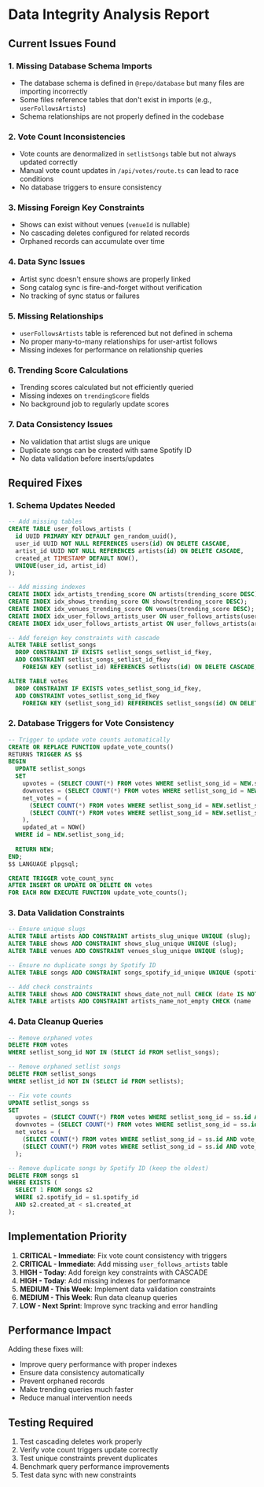 # Data Integrity Analysis Report

## Current Issues Found

### 1. **Missing Database Schema Imports**
- The database schema is defined in `@repo/database` but many files are importing incorrectly
- Some files reference tables that don't exist in imports (e.g., `userFollowsArtists`)
- Schema relationships are not properly defined in the codebase

### 2. **Vote Count Inconsistencies**
- Vote counts are denormalized in `setlistSongs` table but not always updated correctly
- Manual vote count updates in `/api/votes/route.ts` can lead to race conditions
- No database triggers to ensure consistency

### 3. **Missing Foreign Key Constraints**
- Shows can exist without venues (`venueId` is nullable)
- No cascading deletes configured for related records
- Orphaned records can accumulate over time

### 4. **Data Sync Issues**
- Artist sync doesn't ensure shows are properly linked
- Song catalog sync is fire-and-forget without verification
- No tracking of sync status or failures

### 5. **Missing Relationships**
- `userFollowsArtists` table is referenced but not defined in schema
- No proper many-to-many relationships for user-artist follows
- Missing indexes for performance on relationship queries

### 6. **Trending Score Calculations**
- Trending scores calculated but not efficiently queried
- Missing indexes on `trendingScore` fields
- No background job to regularly update scores

### 7. **Data Consistency Issues**
- No validation that artist slugs are unique
- Duplicate songs can be created with same Spotify ID
- No data validation before inserts/updates

## Required Fixes

### 1. **Schema Updates Needed**
```sql
-- Add missing tables
CREATE TABLE user_follows_artists (
  id UUID PRIMARY KEY DEFAULT gen_random_uuid(),
  user_id UUID NOT NULL REFERENCES users(id) ON DELETE CASCADE,
  artist_id UUID NOT NULL REFERENCES artists(id) ON DELETE CASCADE,
  created_at TIMESTAMP DEFAULT NOW(),
  UNIQUE(user_id, artist_id)
);

-- Add missing indexes
CREATE INDEX idx_artists_trending_score ON artists(trending_score DESC);
CREATE INDEX idx_shows_trending_score ON shows(trending_score DESC);
CREATE INDEX idx_venues_trending_score ON venues(trending_score DESC);
CREATE INDEX idx_user_follows_artists_user ON user_follows_artists(user_id);
CREATE INDEX idx_user_follows_artists_artist ON user_follows_artists(artist_id);

-- Add foreign key constraints with cascade
ALTER TABLE setlist_songs 
  DROP CONSTRAINT IF EXISTS setlist_songs_setlist_id_fkey,
  ADD CONSTRAINT setlist_songs_setlist_id_fkey 
    FOREIGN KEY (setlist_id) REFERENCES setlists(id) ON DELETE CASCADE;

ALTER TABLE votes 
  DROP CONSTRAINT IF EXISTS votes_setlist_song_id_fkey,
  ADD CONSTRAINT votes_setlist_song_id_fkey 
    FOREIGN KEY (setlist_song_id) REFERENCES setlist_songs(id) ON DELETE CASCADE;
```

### 2. **Database Triggers for Vote Consistency**
```sql
-- Trigger to update vote counts automatically
CREATE OR REPLACE FUNCTION update_vote_counts()
RETURNS TRIGGER AS $$
BEGIN
  UPDATE setlist_songs 
  SET 
    upvotes = (SELECT COUNT(*) FROM votes WHERE setlist_song_id = NEW.setlist_song_id AND vote_type = 'up'),
    downvotes = (SELECT COUNT(*) FROM votes WHERE setlist_song_id = NEW.setlist_song_id AND vote_type = 'down'),
    net_votes = (
      (SELECT COUNT(*) FROM votes WHERE setlist_song_id = NEW.setlist_song_id AND vote_type = 'up') -
      (SELECT COUNT(*) FROM votes WHERE setlist_song_id = NEW.setlist_song_id AND vote_type = 'down')
    ),
    updated_at = NOW()
  WHERE id = NEW.setlist_song_id;
  
  RETURN NEW;
END;
$$ LANGUAGE plpgsql;

CREATE TRIGGER vote_count_sync
AFTER INSERT OR UPDATE OR DELETE ON votes
FOR EACH ROW EXECUTE FUNCTION update_vote_counts();
```

### 3. **Data Validation Constraints**
```sql
-- Ensure unique slugs
ALTER TABLE artists ADD CONSTRAINT artists_slug_unique UNIQUE (slug);
ALTER TABLE shows ADD CONSTRAINT shows_slug_unique UNIQUE (slug);
ALTER TABLE venues ADD CONSTRAINT venues_slug_unique UNIQUE (slug);

-- Ensure no duplicate songs by Spotify ID
ALTER TABLE songs ADD CONSTRAINT songs_spotify_id_unique UNIQUE (spotify_id);

-- Add check constraints
ALTER TABLE shows ADD CONSTRAINT shows_date_not_null CHECK (date IS NOT NULL);
ALTER TABLE artists ADD CONSTRAINT artists_name_not_empty CHECK (name != '');
```

### 4. **Data Cleanup Queries**
```sql
-- Remove orphaned votes
DELETE FROM votes 
WHERE setlist_song_id NOT IN (SELECT id FROM setlist_songs);

-- Remove orphaned setlist songs
DELETE FROM setlist_songs 
WHERE setlist_id NOT IN (SELECT id FROM setlists);

-- Fix vote counts
UPDATE setlist_songs ss
SET 
  upvotes = (SELECT COUNT(*) FROM votes WHERE setlist_song_id = ss.id AND vote_type = 'up'),
  downvotes = (SELECT COUNT(*) FROM votes WHERE setlist_song_id = ss.id AND vote_type = 'down'),
  net_votes = (
    (SELECT COUNT(*) FROM votes WHERE setlist_song_id = ss.id AND vote_type = 'up') -
    (SELECT COUNT(*) FROM votes WHERE setlist_song_id = ss.id AND vote_type = 'down')
  );

-- Remove duplicate songs by Spotify ID (keep the oldest)
DELETE FROM songs s1
WHERE EXISTS (
  SELECT 1 FROM songs s2 
  WHERE s2.spotify_id = s1.spotify_id 
  AND s2.created_at < s1.created_at
);
```

## Implementation Priority

1. **CRITICAL - Immediate**: Fix vote count consistency with triggers
2. **CRITICAL - Immediate**: Add missing `user_follows_artists` table
3. **HIGH - Today**: Add foreign key constraints with CASCADE
4. **HIGH - Today**: Add missing indexes for performance
5. **MEDIUM - This Week**: Implement data validation constraints
6. **MEDIUM - This Week**: Run data cleanup queries
7. **LOW - Next Sprint**: Improve sync tracking and error handling

## Performance Impact

Adding these fixes will:
- Improve query performance with proper indexes
- Ensure data consistency automatically
- Prevent orphaned records
- Make trending queries much faster
- Reduce manual intervention needs

## Testing Required

1. Test cascading deletes work properly
2. Verify vote count triggers update correctly
3. Test unique constraints prevent duplicates
4. Benchmark query performance improvements
5. Test data sync with new constraints